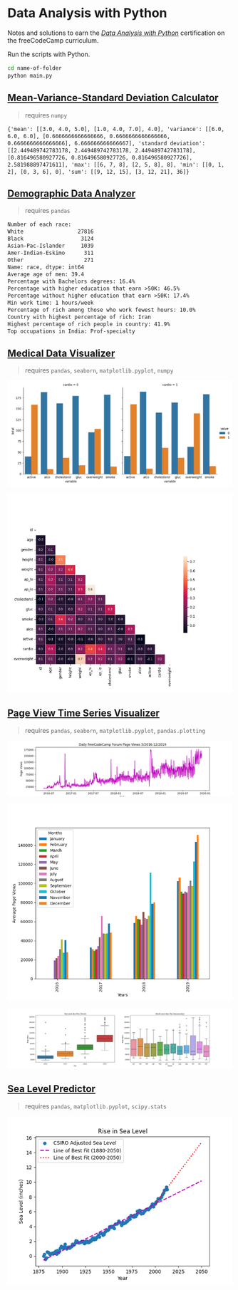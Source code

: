 # Data Analysis with Python

Notes and solutions to earn the _[Data Analysis with Python](https://www.freecodecamp.org/learn/data-analysis-with-python)_ certification on the freeCodeCamp curriculum.

Run the scripts with Python.

```bash
cd name-of-folder
python main.py
```

## [Mean-Variance-Standard Deviation Calculator](https://www.freecodecamp.org/learn/data-analysis-with-python/data-analysis-with-python-projects/mean-variance-standard-deviation-calculator)

> requires `numpy`

```text
{'mean': [[3.0, 4.0, 5.0], [1.0, 4.0, 7.0], 4.0], 'variance': [[6.0, 6.0, 6.0], [0.6666666666666666, 0.6666666666666666, 0.6666666666666666], 6.666666666666667], 'standard deviation': [[2.449489742783178, 2.449489742783178, 2.449489742783178], [0.816496580927726, 0.816496580927726, 0.816496580927726], 2.581988897471611], 'max': [[6, 7, 8], [2, 5, 8], 8], 'min': [[0, 1, 2], [0, 3, 6], 0], 'sum': [[9, 12, 15], [3, 12, 21], 36]}
```

## [Demographic Data Analyzer](https://www.freecodecamp.org/learn/data-analysis-with-python/data-analysis-with-python-projects/demographic-data-analyzer)

> requires `pandas`

```text
Number of each race:
White                 27816
Black                  3124
Asian-Pac-Islander     1039
Amer-Indian-Eskimo      311
Other                   271
Name: race, dtype: int64
Average age of men: 39.4
Percentage with Bachelors degrees: 16.4%
Percentage with higher education that earn >50K: 46.5%
Percentage without higher education that earn >50K: 17.4%
Min work time: 1 hours/week
Percentage of rich among those who work fewest hours: 10.0%
Country with highest percentage of rich: Iran
Highest percentage of rich people in country: 41.9%
Top occupations in India: Prof-specialty
```

## [Medical Data Visualizer](https://www.freecodecamp.org/learn/data-analysis-with-python/data-analysis-with-python-projects/medical-data-visualizer)

> requires `pandas`, `seaborn`, `matplotlib.pyplot`, `numpy`

![Count plot](https://github.com/borntofrappe/data-analysis-with-python/blob/master/medical-data-visualizer/catplot.png)

![Correlation matrix](https://github.com/borntofrappe/data-analysis-with-python/blob/master/medical-data-visualizer/heatmap.png)

## [Page View Time Series Visualizer](https://www.freecodecamp.org/learn/data-analysis-with-python/data-analysis-with-python-projects/page-view-time-series-visualizer)

> requires `pandas`, `seaborn`, `matplotlib.pyplot`, `pandas.plotting`

![Line plot](https://github.com/borntofrappe/data-analysis-with-python/blob/master/page-view-time-series-visualizer/line_plot.png)

![Bar plot](https://github.com/borntofrappe/data-analysis-with-python/blob/master/page-view-time-series-visualizer/bar_plot.png)

![Box plot](https://github.com/borntofrappe/data-analysis-with-python/blob/master/page-view-time-series-visualizer/box_plot.png)

## [Sea Level Predictor](https://www.freecodecamp.org/learn/data-analysis-with-python/data-analysis-with-python-projects/sea-level-predictor)

> requires `pandas`, `matplotlib.pyplot`, `scipy.stats`

![Sea level plot](https://github.com/borntofrappe/data-analysis-with-python/blob/master/sea-level-predictor/sea_level_plot.png)

